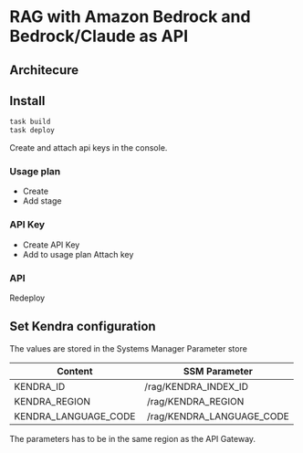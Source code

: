 # RAG with Amazon Bedrock and Bedrock/Claude as API

## Architecure

## Install

```bash
task build
task deploy
```

Create and attach api keys in the console.

### Usage plan
- Create
- Add stage

### API Key
- Create API Key
- Add to usage plan
     Attach key

### API

Redeploy

## Set Kendra configuration
The values are stored in the Systems Manager Parameter store

Content | SSM Parameter
---|---
KENDRA_ID | /rag/KENDRA_INDEX_ID
KENDRA_REGION | /rag/KENDRA_REGION
KENDRA_LANGUAGE_CODE | /rag/KENDRA_LANGUAGE_CODE

The parameters has to be in the same region as the API Gateway.